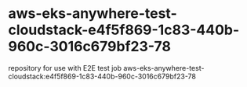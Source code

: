 # aws-eks-anywhere-test-cloudstack-e4f5f869-1c83-440b-960c-3016c679bf23-78
repository for use with E2E test job aws-eks-anywhere-test-cloudstack:e4f5f869-1c83-440b-960c-3016c679bf23-78
